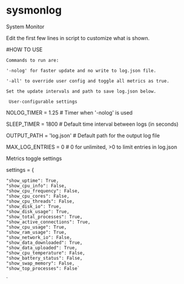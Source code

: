 # sysmonlog
System Monitor 

Edit the first few lines in script to customize what is shown. 

#HOW TO USE

`Commands to run are:`

  `'-nolog' for faster update and no write to log.json file.`
  
  `'-all' to override user config and toggle all metrics as true. `
  
 `Set the update intervals and path to save log.json below. `

` User-configurable settings`

NOLOG_TIMER = 1.25  # Timer when '-nolog' is used

SLEEP_TIMER = 1800  # Default time interval between logs (in seconds)

OUTPUT_PATH = 'log.json'  # Default path for the output log file

MAX_LOG_ENTRIES = 0  # 0 for unlimited, >0 to limit entries in log.json

 Metrics toggle settings
 
settings = {

    "show_uptime": True,
    "show_cpu_info": False,
    "show_cpu_frequency": False,
    "show_cpu_cores": False,
    "show_cpu_threads": False,
    "show_disk_io": True,
    "show_disk_usage": True,
    "show_total_processes": True,
    "show_active_connections": True,
    "show_cpu_usage": True,
    "show_ram_usage": True,
    "show_network_io": False,
    "show_data_downloaded": True,
    "show_data_uploaded": True,
    "show_cpu_temperature": False,
    "show_battery_status": False,
    "show_swap_memory": False,
    "show_top_processes": False`
`
